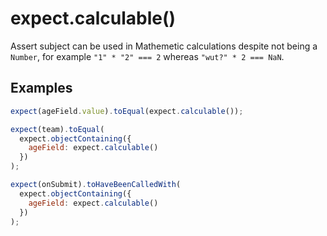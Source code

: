 # expect.calculable()

Assert subject can be used in Mathemetic calculations despite not being a `Number`, for example `"1" * "2" === 2`
whereas `"wut?" * 2 === NaN`.

## Examples

```js
expect(ageField.value).toEqual(expect.calculable());
```

```js
expect(team).toEqual(
  expect.objectContaining({
    ageField: expect.calculable()
  })
);
```

```js
expect(onSubmit).toHaveBeenCalledWith(
  expect.objectContaining({
    ageField: expect.calculable()
  })
);
```
